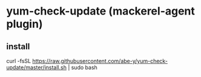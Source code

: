 # yum-check-update (mackerel-agent plugin)

## install 
curl -fsSL https://raw.githubusercontent.com/abe-y/yum-check-update/master/install.sh | sudo bash
